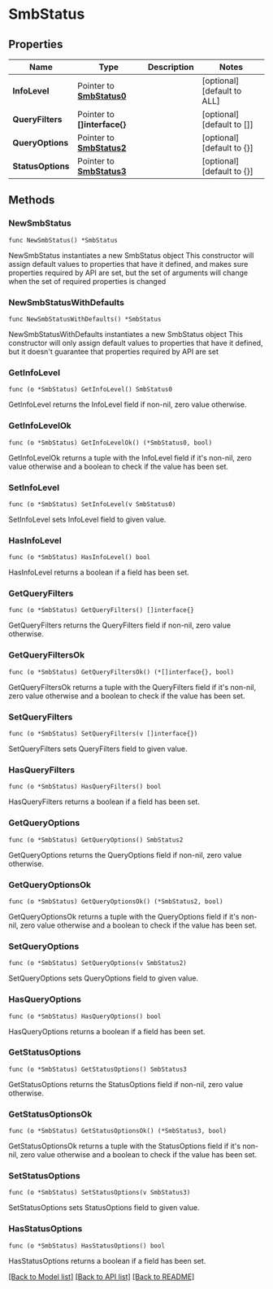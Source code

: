 # SmbStatus

## Properties

Name | Type | Description | Notes
------------ | ------------- | ------------- | -------------
**InfoLevel** | Pointer to [**SmbStatus0**](SmbStatus0.md) |  | [optional] [default to ALL]
**QueryFilters** | Pointer to **[]interface{}** |  | [optional] [default to []]
**QueryOptions** | Pointer to [**SmbStatus2**](SmbStatus2.md) |  | [optional] [default to {}]
**StatusOptions** | Pointer to [**SmbStatus3**](SmbStatus3.md) |  | [optional] [default to {}]

## Methods

### NewSmbStatus

`func NewSmbStatus() *SmbStatus`

NewSmbStatus instantiates a new SmbStatus object
This constructor will assign default values to properties that have it defined,
and makes sure properties required by API are set, but the set of arguments
will change when the set of required properties is changed

### NewSmbStatusWithDefaults

`func NewSmbStatusWithDefaults() *SmbStatus`

NewSmbStatusWithDefaults instantiates a new SmbStatus object
This constructor will only assign default values to properties that have it defined,
but it doesn't guarantee that properties required by API are set

### GetInfoLevel

`func (o *SmbStatus) GetInfoLevel() SmbStatus0`

GetInfoLevel returns the InfoLevel field if non-nil, zero value otherwise.

### GetInfoLevelOk

`func (o *SmbStatus) GetInfoLevelOk() (*SmbStatus0, bool)`

GetInfoLevelOk returns a tuple with the InfoLevel field if it's non-nil, zero value otherwise
and a boolean to check if the value has been set.

### SetInfoLevel

`func (o *SmbStatus) SetInfoLevel(v SmbStatus0)`

SetInfoLevel sets InfoLevel field to given value.

### HasInfoLevel

`func (o *SmbStatus) HasInfoLevel() bool`

HasInfoLevel returns a boolean if a field has been set.

### GetQueryFilters

`func (o *SmbStatus) GetQueryFilters() []interface{}`

GetQueryFilters returns the QueryFilters field if non-nil, zero value otherwise.

### GetQueryFiltersOk

`func (o *SmbStatus) GetQueryFiltersOk() (*[]interface{}, bool)`

GetQueryFiltersOk returns a tuple with the QueryFilters field if it's non-nil, zero value otherwise
and a boolean to check if the value has been set.

### SetQueryFilters

`func (o *SmbStatus) SetQueryFilters(v []interface{})`

SetQueryFilters sets QueryFilters field to given value.

### HasQueryFilters

`func (o *SmbStatus) HasQueryFilters() bool`

HasQueryFilters returns a boolean if a field has been set.

### GetQueryOptions

`func (o *SmbStatus) GetQueryOptions() SmbStatus2`

GetQueryOptions returns the QueryOptions field if non-nil, zero value otherwise.

### GetQueryOptionsOk

`func (o *SmbStatus) GetQueryOptionsOk() (*SmbStatus2, bool)`

GetQueryOptionsOk returns a tuple with the QueryOptions field if it's non-nil, zero value otherwise
and a boolean to check if the value has been set.

### SetQueryOptions

`func (o *SmbStatus) SetQueryOptions(v SmbStatus2)`

SetQueryOptions sets QueryOptions field to given value.

### HasQueryOptions

`func (o *SmbStatus) HasQueryOptions() bool`

HasQueryOptions returns a boolean if a field has been set.

### GetStatusOptions

`func (o *SmbStatus) GetStatusOptions() SmbStatus3`

GetStatusOptions returns the StatusOptions field if non-nil, zero value otherwise.

### GetStatusOptionsOk

`func (o *SmbStatus) GetStatusOptionsOk() (*SmbStatus3, bool)`

GetStatusOptionsOk returns a tuple with the StatusOptions field if it's non-nil, zero value otherwise
and a boolean to check if the value has been set.

### SetStatusOptions

`func (o *SmbStatus) SetStatusOptions(v SmbStatus3)`

SetStatusOptions sets StatusOptions field to given value.

### HasStatusOptions

`func (o *SmbStatus) HasStatusOptions() bool`

HasStatusOptions returns a boolean if a field has been set.


[[Back to Model list]](../README.md#documentation-for-models) [[Back to API list]](../README.md#documentation-for-api-endpoints) [[Back to README]](../README.md)


